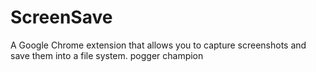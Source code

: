 # ScreenSave
A Google Chrome extension that allows you to capture screenshots and save them into a file system. pogger champion
